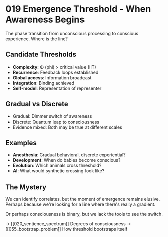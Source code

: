 # 019 Emergence Threshold - When Awareness Begins

The phase transition from unconscious processing to conscious
experience. Where is the line?

## Candidate Thresholds
- **Complexity**: Φ (phi) > critical value (IIT)
- **Recurrence**: Feedback loops established
- **Global access**: Information broadcast
- **Integration**: Binding achieved
- **Self-model**: Representation of representer

## Gradual vs Discrete
- Gradual: Dimmer switch of awareness
- Discrete: Quantum leap to consciousness
- Evidence mixed: Both may be true at different scales

## Examples
- **Anesthesia**: Gradual behavioral, discrete experiential?
- **Development**: When do babies become conscious?
- **Evolution**: Which animals cross threshold?
- **AI**: What would synthetic crossing look like?

## The Mystery
We can identify correlates, but the moment of emergence
remains elusive. Perhaps because we're looking for a line
where there's really a gradient.

Or perhaps consciousness is binary, but we lack the tools to see the switch.

→ [[020_sentience_spectrum]] Degrees of consciousness
→ [[055_bootstrap_problem]] How threshold bootstraps itself